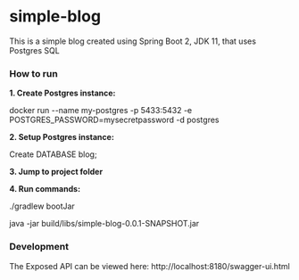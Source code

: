 # simple-blog

This is a simple blog created using Spring Boot 2, JDK 11, that uses Postgres SQL

### How to run

**1. Create Postgres instance:**

docker run --name my-postgres -p 5433:5432 -e POSTGRES_PASSWORD=mysecretpassword -d postgres


**2. Setup Postgres instance:**

Create DATABASE blog;


**3. Jump to project folder**


**4. Run commands:**

./gradlew bootJar

java -jar build/libs/simple-blog-0.0.1-SNAPSHOT.jar

### Development
The Exposed API can be viewed here: http://localhost:8180/swagger-ui.html